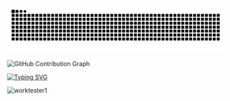 ![Snake animation](https://raw.githubusercontent.com/JerryKerry/gitTest/output/github-user-contribution.svg)

<picture>
  <source media="(prefers-color-scheme: dark)" srcset="https://raw.githubusercontent.com/your-username/your-repo/output/dist/github-contribution-grid-snake-dark.svg">
  <source media="(prefers-color-scheme: light)" srcset="https://raw.githubusercontent.com/your-username/your-repo/output/dist/github-contribution-grid-snake.svg">
  <img alt="GitHub Contribution Graph" src="https://raw.githubusercontent.com/your-username/your-repo/output/dist/github-contribution-grid-snake.svg">
</picture>


<a href="https://git.io/typing-svg"><img src="https://readme-typing-svg.herokuapp.com?font=Fira+Code&pause=1000&color=F729BF&background=FF2B2B00&multiline=true&width=435&lines=%D0%A2%D0%B5%D1%81%D1%82+%D0%BD%D0%B0%D1%85%D0%BE%D0%B4%D0%B8%D1%82+%D0%B2+%D1%80%D0%B5%D0%BF%D0%BE%D0%B7%D0%B8%D1%82%D0%BE%D1%80%D0%B8+selenide+%D0%B2+wiki+%D0%BA%D0%BE%D0%B4+%D0%BF%D0%BE+SoftAssertions+%D0%B4%D0%BB%D1%8F+JUnit5;wiki+%D0%BA%D0%BE%D0%B4+%D0%BF%D0%BE+SoftAssertions+%D0%B4%D0%BB%D1%8F+JUnit5" alt="Typing SVG" /></a>


![worktester1](https://github.com/user-attachments/assets/9d289d3a-ada5-40ce-8867-0b5580714471)


